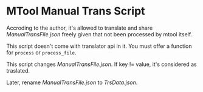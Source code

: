 # MTool Manual Trans Script

Accroding to the author, it's allowed to translate and share *ManualTransFile.json* freely given that not been processed by mtool itself.

This script doesn't come with translator api in it. You must offer a function for `process` or `process_file`.

This script changes *ManualTransFile.json*. If key != value, it's considered as traslated.

Later, rename *ManualTransFile.json* to *TrsData.json*.

